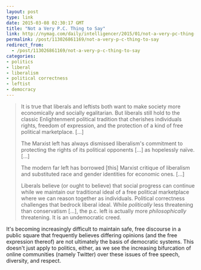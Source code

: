 ```yaml
---
layout: post
type: link
date: 2015-03-08 02:30:17 GMT
title: "Not a Very P.C. Thing to Say"
link: http://nymag.com/daily/intelligencer/2015/01/not-a-very-pc-thing-to-say.html
permalink: /post/113026861169/not-a-very-p-c-thing-to-say
redirect_from: 
  - /post/113026861169/not-a-very-p-c-thing-to-say
categories:
- politics
- liberal
- liberalism
- political correctness
- leftist
- democracy
---
```

<blockquote><p>It is true that liberals and leftists both want to make society more economically and socially egalitarian. But liberals still hold to the classic Enlightenment political tradition that cherishes individuals rights, freedom of expression, and the protection of a kind of free political marketplace. [...]</p> 
<p>The Marxist left has always dismissed liberalism's commitment to protecting the rights of its political opponents [...] as hopelessly naïve. [...]</p>
<p>The modern far left has borrowed [this] Marxist critique of liberalism and substituted race and gender identities for economic ones. [...]</p>
<p>Liberals believe (or ought to believe) that social progress can continue while we maintain our traditional ideal of a free political marketplace where we can reason together as individuals. Political correctness challenges that bedrock liberal ideal. While <i>politically</i> less threatening than conservatism [...], the p.c. left is actually more <i>philosophically</i> threatening. It is an undemocratic creed.</p></blockquote>
<p>It's becoming increasingly difficult to maintain safe, free discourse in a public square that frequently believes differing opinions (and the free expression thereof) are not ultimately the basis of democratic systems. This doesn't just apply to politics, either, as we see the increasing bifurcation of online communities (namely Twitter) over these issues of free speech, diversity, and respect.</p>